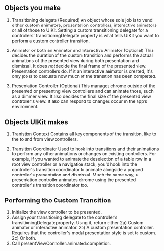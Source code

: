 ## Objects you make

1. Transitioning delegate (Required)
An object whose sole job is to vend either custom animators, presentation
controllers, interactive animators or all of those to UIKit. Setting a custom transitioning delegate for a controllers'
transitioningDelegate property is what tells UIKit you want to perform a 
custom controller transition.

2. Animator _or_ both an Animator and Interactive Animator (Optional)
This decides the duration of the custom transition and performs the actual
animations of the presented view during both presentation and dismissal. It does
*not* decide the final frame of the presented view. Presentation controllers do.
If it an interactive animator is created, it's only job is to calculate how much
of the transition has been completed.

3. Presentation Controller (Optional)
This manages chrome outside of the presented or presenting 
view controllers and can animate those, such as a dimmer view. It also decides 
the final size of the presented view controller's view. It also can respond 
to changes occur in the app’s environment.

## Objects UIKit makes

1. Tranistion Context
Contains all key components of the transition, like to the to and from view controllers.

2. Transition Coordinator
Used to hook into transitions and their animations to perform any other animations or 
changes on existing controllers. For example, if you wanted to animate the deselection 
of a table row in a root view controller on a navigation stack, you'd hook into the controller's
transition coordinator to animate alongside a popped controller's presentation and dismissal.
Much the same way, a presentation controller animates chrome using the presented controller's
transition coordinator too.

## Performing the Custom Transition

1. Initialize the view controller to be presented.
2. Assign your transitioning delegate to the controller’s transitioningDelegate property. Using it, return either
    2a) Custom animator or interactive animator.
    2b) A custom presentation controller. Requires that the controller's modal presentation style is set to custom.
    2c) Or both.
3. Call presentViewController:animated:completion.
